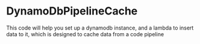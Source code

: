 # DynamoDbPipelineCache
This code will help you set up a dynamodb instance, and a lambda to insert data to it, which is designed to cache data from a code pipeline
